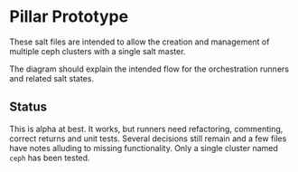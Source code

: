 # Pillar Prototype
These salt files are intended to allow the creation and management of multiple ceph clusters with a single salt master.  

The diagram should explain the intended flow for the orchestration runners and related salt states.  

## Status
This is alpha at best.  It works, but runners need refactoring, commenting, correct returns and unit tests.  Several decisions still remain and a few files have notes alluding to missing functionality.  Only a single cluster named `ceph` has been tested.


